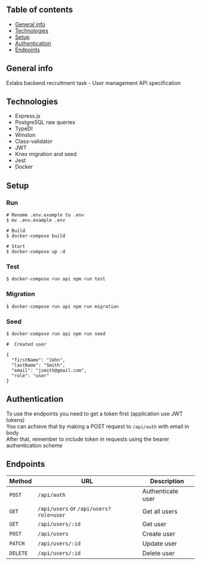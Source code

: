 ## Table of contents
* [General info](#general-info)
* [Technologies](#technologies)
* [Setup](#setup)
* [Authentication](#authentication)
* [Endpoints](#endpoints)

## General info
Exlabs backend recruitment task - User management API specification

## Technologies
* Express.js
* PostgreSQL raw queries
* TypeDI
* Winston
* Class-validator
* JWT
* Knex migration and seed
* Jest
* Docker
	
## Setup
### Run
```
# Rename .env.example to .env
$ mv .env.example .env

# Build
$ docker-compose build

# Start
$ docker-compose up -d
```

### Test
```
$ docker-compose run api npm run test
```

### Migration
```
$ docker-compose run api npm run migration
```

### Seed
```
$ docker-compose run api npm run seed

#  Created user

{
  "firstName": "John",
  "lastName": "Smith",
  "email": "jsmith@gmail.com",
  "role": "user"
}

```

## Authentication
To use the endpoints you need to get a token first (application use JWT tokens)\
You can achieve that by making a POST request to `/api/auth` with email in body\
After that, remember to include token in requests using the bearer authentication scheme


## Endpoints

| Method   | URL                                      | Description                              |
| -------- | ---------------------------------------- | ---------------------------------------- |
| `POST`    | `/api/auth`                             | Authenticate user                      |
| `GET`    | `/api/users` or `/api/users?role=user`                             | Get all users                      |
| `GET`   | `/api/users/:id`                             | Get user                       |
| `POST`    | `/api/users`                          | Create user                       |
| `PATCH`  | `/api/users/:id`                          | Update user                 |
| `DELETE`   | `/api/users/:id`                 | Delete user                 |

